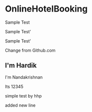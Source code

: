 # OnlineHotelBooking

Sample Test

Sample Test'

Sample Test'

Change from Github.com

## I'm Hardik

I'm Nandakrishnan

Its 12345

simple test by hhp

added new line
